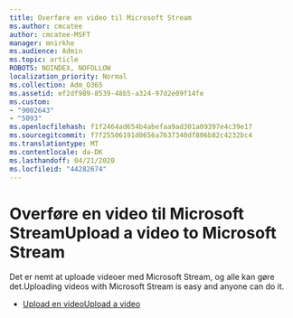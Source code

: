 ```yaml
---
title: Overføre en video til Microsoft Stream
ms.author: cmcatee
author: cmcatee-MSFT
manager: mnirkhe
ms.audience: Admin
ms.topic: article
ROBOTS: NOINDEX, NOFOLLOW
localization_priority: Normal
ms.collection: Adm_O365
ms.assetid: ef2df989-8539-48b5-a324-97d2e09f14fe
ms.custom:
- "9002643"
- "5093"
ms.openlocfilehash: f1f2464ad654b4abefaa9ad301a09397e4c39e17
ms.sourcegitcommit: f7f25506191d0656a7637340df806b82c4232bc4
ms.translationtype: MT
ms.contentlocale: da-DK
ms.lasthandoff: 04/21/2020
ms.locfileid: "44282674"
---
```

# <a name="upload-a-video-to-microsoft-stream"></a><span data-ttu-id="08f5c-102">Overføre en video til Microsoft Stream</span><span class="sxs-lookup"><span data-stu-id="08f5c-102">Upload a video to Microsoft Stream</span></span>

<span data-ttu-id="08f5c-103">Det er nemt at uploade videoer med Microsoft Stream, og alle kan gøre det.</span><span class="sxs-lookup"><span data-stu-id="08f5c-103">Uploading videos with Microsoft Stream is easy and anyone can do it.</span></span>

- [<span data-ttu-id="08f5c-104">Upload en video</span><span class="sxs-lookup"><span data-stu-id="08f5c-104">Upload a video</span></span>](https://docs.microsoft.com/stream/portal-upload-video)
